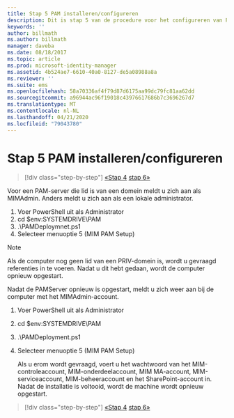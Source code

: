 ```yaml
---
title: Stap 5 PAM installeren/configureren
description: Dit is stap 5 van de procedure voor het configureren van Privileged Identity Manager met behulp van scripts. In dit document worden de implementatiestappen op de PAM-server behandeld.
keywords: ''
author: billmath
ms.author: billmath
manager: daveba
ms.date: 08/18/2017
ms.topic: article
ms.prod: microsoft-identity-manager
ms.assetid: 4b524ae7-6610-40a0-8127-de5a08988a8a
ms.reviewer: ''
ms.suite: ems
ms.openlocfilehash: 58a70336af4f79d87d6175aa99dc79fc81aa62dd
ms.sourcegitcommit: a96944ac96f19018c43976617686b7c3696267d7
ms.translationtype: MT
ms.contentlocale: nl-NL
ms.lasthandoff: 04/21/2020
ms.locfileid: "79043780"
---
```

# <a name="step-5-installingconfiguring-pam"></a>Stap 5 PAM installeren/configureren

> [!div class="step-by-step"]
> [«Stap 4](sp1-step4-configuring-sharepoint.md)
> [stap 6»](sp1-step6-setup-pam-trust.md)

Voor een PAM-server die lid is van een domein meldt u zich aan als MIMAdmin. Anders meldt u zich aan als een lokale administrator.
1. Voer PowerShell uit als Administrator
2. cd $env:SYSTEMDRIVE\PAM
3. .\PAMDeploymnet.ps1
4. Selecteer menuoptie 5 (MIM PAM Setup)

>[!NOTE]
>Als de computer nog geen lid van een PRIV-domein is, wordt u gevraagd referenties in te voeren. Nadat u dit hebt gedaan, wordt de computer opnieuw opgestart.

Nadat de PAMServer opnieuw is opgestart, meldt u zich weer aan bij de computer met het MIMAdmin-account.

1. Voer PowerShell uit als Administrator
2. cd $env:SYSTEMDRIVE\PAM
3. .\PAMDeployment.ps1
4. Selecteer menuoptie 5 (MIM PAM Setup)

   Als u erom wordt gevraagd, voert u het wachtwoord van het MIM-controleaccount, MIM-onderdeelaccount, MIM MA-account, MIM-serviceaccount, MIM-beheeraccount en het SharePoint-account in.
   Nadat de installatie is voltooid, wordt de machine wordt opnieuw opgestart.

> [!div class="step-by-step"]
> [«Stap 4](sp1-step4-configuring-sharepoint.md)
> [stap 6»](sp1-step6-setup-pam-trust.md)
